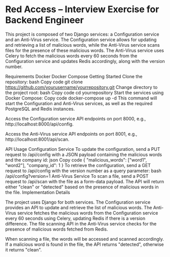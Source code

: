 # Red Access – Interview Exercise for Backend Engineer

This project is composed of two Django services: a Configuration service and an Anti-Virus service. The Configuration service allows for updating and retrieving a list of malicious words, while the Anti-Virus service scans files for the presence of these malicious words. The Anti-Virus service uses Celery to fetch the malicious words every 60 seconds from the Configuration service and updates Redis accordingly, along with the version number.

Requirements
Docker
Docker Compose
Getting Started
Clone the repository:
bash
Copy code
git clone https://github.com/yourusername/yourrepository.git
Change directory to the project root:
bash
Copy code
cd yourrepository
Start the services using Docker Compose:
Copy code
docker-compose up -d
This command will start the Configuration and Anti-Virus services, as well as the required PostgreSQL and Redis instances.

Access the Configuration service API endpoints on port 8000, e.g., http://localhost:8000/api/config.

Access the Anti-Virus service API endpoints on port 8001, e.g., http://localhost:8001/api/scan.

API Usage
Configuration Service
To update the configuration, send a PUT request to /api/config with a JSON payload containing the malicious words and the company id:
json
Copy code
{
  "malicious_words": ["word1", "word2"],
  "company_id": 1
}
To retrieve the configuration, send a GET request to /api/config with the version number as a query parameter:
bash
/api/config?version=1
Anti-Virus Service
To scan a file, send a POST request to /api/scan with the file as a form-data payload. The API will return either "clean" or "detected" based on the presence of malicious words in the file.
Implementation Details

The project uses Django for both services. The Configuration service provides an API to update and retrieve the list of malicious words. The Anti-Virus service fetches the malicious words from the Configuration service every 60 seconds using Celery, updating Redis if there is a version difference. The file scanning API in the Anti-Virus service checks for the presence of malicious words fetched from Redis.

When scanning a file, the words will be accessed and scanned accordingly. If a malicious word is found in the file, the API returns "detected", otherwise it returns "clean".
